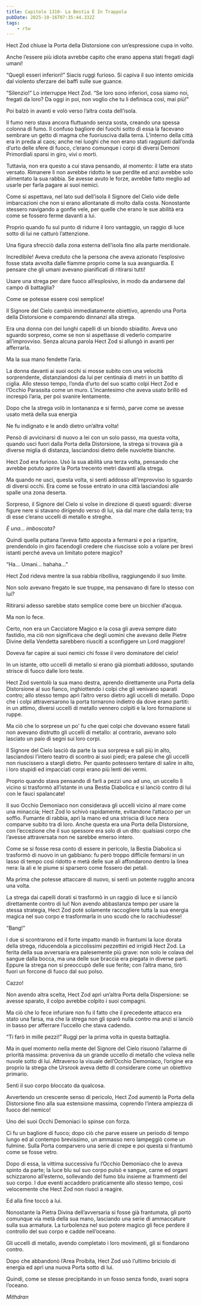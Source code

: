 ```yaml
---
title: Capitolo 1310- La Bestia È In Trappola
pubDate: 2025-10-16T07:35:44.332Z
tags:
    - rtw
---
```



Hect Zod chiuse la Porta della Distorsione con un’espressione cupa in volto.


Anche l’essere più idiota avrebbe capito che erano appena stati fregati dagli umani!


“Quegli esseri inferiori!” Siacis ruggì furioso. Si capiva il suo intento omicida dal violento sferzare dei baffi sulle sue guance.


“Silenzio!” Lo interruppe Hect Zod. “Se loro sono inferiori, cosa siamo noi, fregati da loro? Da oggi in poi, non voglio che tu li definisca così, mai più!”


Poi balzò in avanti e volò verso l’altra costa dell’isola.


Il fumo nero stava ancora fluttuando senza sosta, creando una spessa colonna di fumo. Il confuso bagliore dei fuochi sotto di essa la facevano sembrare un getto di magma che fuoriusciva dalla terra. L’interno della città era in preda al caos; anche nei luoghi che non erano stati raggiunti dall’onda d’urto delle sfere di fuoco, c’erano comunque i corpi di diversi Demoni Primordiali sparsi in giro, vivi o morti.


Tuttavia, non era questo a cui stava pensando, al momento: il latte era stato versato. Rimanere lì non avrebbe ridotto le sue perdite ed anzi avrebbe solo alimentato la sua rabbia. Se avesse avuto le forze, avrebbe fatto meglio ad usarle per farla pagare ai suoi nemici.


Come si aspettava, nel lato sud dell’isola il Signore del Cielo vide delle imbarcazioni che non si erano allontanate di molto dalla costa. Nonostante stessero navigando a gonfie vele, per quelle che erano le sue abilità era come se fossero ferme davanti a lui.


Proprio quando fu sul punto di ridurre il loro vantaggio, un raggio di luce sotto di lui ne catturò l’attenzione.


Una figura sfrecciò dalla zona esterna dell’isola fino alla parte meridionale.


Incredibile! Aveva creduto che la persona che aveva azionato l’esplosivo fosse stata avvolta dalle fiamme proprio come la sua avanguardia. E pensare che gli umani avevano pianificati di ritirarsi tutti!


Usare una strega per dare fuoco all’esplosivo, in modo da andarsene dal campo di battaglia?


Come se potesse essere così semplice!


Il Signore del Cielo cambiò immediatamente obiettivo, aprendo una Porta della Distorsione e comparendo dinnanzi alla strega.


Era una donna con dei lunghi capelli di un biondo sbiadito. Aveva uno sguardo sorpreso, come se non si aspettasse di vederlo comparire all’improvviso. Senza alcuna parola Hect Zod si allungò in avanti per afferrarla.


Ma la sua mano fendette l’aria.


La donna davanti ai suoi occhi si mosse subito con una velocità sorprendente, distanziandosi da lui per centinaia di metri in un battito di ciglia. Allo stesso tempo, l’onda d’urto del suo scatto colpì Hect Zod e l’Occhio Parassita come un muro. L’incantesimo che aveva usato brillò ed increspò l’aria, per poi svanire lentamente.


Dopo che la strega volò in lontananza e si fermò, parve come se avesse usato metà della sua energia


Ne fu indignato e le andò dietro un’altra volta!


Pensò di avvicinarsi di nuovo a lei con un solo passo, ma questa volta, quando uscì fuori dalla Porta della Distorsione, la strega si trovava già a diverse miglia di distanza, lasciandosi dietro delle nuvolette bianche.


Hect Zod era furioso. Usò la sua abilità una terza volta, pensando che avrebbe potuto aprire la Porta trecento metri davanti alla strega.


Ma quando ne uscì, questa volta, si sentì addosso all’improvviso lo sguardo di diversi occhi. Era come se fosse entrato in una città lasciandosi alle spalle una zona deserta.


Sorpreso, il Signore del Cielo si volse in direzione di questi sguardi: diverse figure nere si stavano dirigendo verso di lui, sia dal mare che dalla terra; tra di esse c’erano uccelli di metallo e streghe.


<em>È una… imboscata?</em>


Quindi quella puttana l’aveva fatto apposta a fermarsi e poi a ripartire, prendendolo in giro facendogli credere che riuscisse solo a volare per brevi istanti perché aveva un limitato potere magico?


“Ha… Umani… hahaha…”


Hect Zod rideva mentre la sua rabbia ribolliva, raggiungendo il suo limite.


Non solo avevano fregato le sue truppe, ma pensavano di fare lo stesso con lui?


Ritirarsi adesso sarebbe stato semplice come bere un bicchier d’acqua.


Ma non lo fece.


Certo, non era un Cacciatore Magico e la cosa gli aveva sempre dato fastidio, ma ciò non significava che degli uomini che avevano delle Pietre Divine della Vendetta sarebbero riusciti a sconfiggere un Lord maggiore!


Doveva far capire ai suoi nemici chi fosse il vero dominatore del cielo!


In un istante, otto uccelli di metallo si erano già piombati addosso, sputando strisce di fuoco dalle loro teste.


Hect Zod sventolò la sua mano destra, aprendo direttamente una Porta della Distorsione al suo fianco, inghiottendo i colpi che gli venivano sparati contro; allo stesso tempo aprì l’altro verso dietro agli uccelli di metallo. Dopo che i colpi attraversarono la porta tornarono indietro da dove erano partiti: in un attimo, diversi uccelli di metallo vennero colpiti e la loro formazione si ruppe.


Ma ciò che lo sorprese un po’ fu che quei colpi che dovevano essere fatali non avevano distrutto gli uccelli di metallo: al contrario, avevano solo lasciato un paio di segni sui loro corpi.


Il Signore del Cielo lasciò da parte la sua sorpresa e salì più in alto, lasciandosi l’intero teatro di scontro ai suoi piedi; era palese che gli uccelli non riuscissero a stargli dietro. Per quanto potessero tentare di salire in alto, i loro stupidi ed impacciati corpi erano più lenti dei vermi.


Proprio quando stava pensando di farli a pezzi uno ad uno, un uccello lì vicino si trasformò all’istante in una Bestia Diabolica e si lanciò contro di lui con le fauci spalancate!


Il suo Occhio Demoniaco non considerava gli uccelli vicino al mare come una minaccia; Hect Zod lo schivò rapidamente, evitandone l’attacco per un soffio. Fumante di rabbia, aprì la mano ed una striscia di luce nera comparve subito tra di loro. Anche questa era una Porta della Distorsione, con l’eccezione che il suo spessore era solo di un dito: qualsiasi corpo che l’avesse attraversata non ne sarebbe emerso intero.


Come se si fosse resa conto di essere in pericolo, la Bestia Diabolica si trasformò di nuovo in un gabbiano: fu però troppo difficile fermarsi in un lasso di tempo così ridotto e metà delle sue ali affondarono dentro la linea nera: la ali e le piume si sparsero come fossero dei petali.


Ma prima che potesse attaccare di nuovo, si sentì un potente ruggito ancora una volta.


La strega dai capelli dorati si trasformò in un raggio di luce e si lanciò direttamente contro di lui! Non avendo abbastanza tempo per usare la stessa strategia, Hect Zod poté solamente raccogliere tutta la sua energia magica nel suo corpo e trasformarla in uno scudo che lo racchiudesse!


“Bang!”


I due si scontrarono ed il forte impatto mandò in frantumi la luce dorata della strega, riducendola a piccolissimi pezzettini ed irrigidì Hect Zod. La ferita della sua avversaria era palesemente più grave: non solo le colava del sangue dalla bocca, ma una delle sue braccia era piegata in diverse parti. Eppure la strega non si preoccupò delle sue ferite; con l’altra mano, tirò fuori un forcone di fuoco dal suo polso.


Cazzo!


Non avendo altra scelta, Hect Zod aprì un’altra Porta della Dispersione: se avesse sparato, il colpo avrebbe colpito i suoi compagni.


Ma ciò che lo fece infuriare non fu il fatto che il precedente attacco era stato una farsa, ma che la strega non gli sparò nulla contro ma anzi si lanciò in basso per afferrare l’uccello che stava cadendo.


“Ti farò in mille pezzi!” Ruggì per la prima volta in questa battaglia.


Ma in quel momento nella mente del Signore del Cielo risuonò l’allarme di priorità massima: proveniva da un grande uccello di metallo che voleva nelle nuvole sotto di lui. Attraverso la visuale dell’Occhio Demoniaco, l’origine era proprio la strega che Ursrook aveva detto di considerare come un obiettivo primario.


Sentì il suo corpo bloccato da qualcosa.


Avvertendo un crescente senso di pericolo, Hect Zod aumentò la Porta della Distorsione fino alla sua estensione massima, coprendo l’intera ampiezza di fuoco del nemico!


Uno dei suoi Occhi Demoniaci lo spinse con forza.


Ci fu un bagliore di fuoco; dopo ciò che parve essere un periodo di tempo lungo ed al contempo brevissimo, un ammasso nero lampeggiò come un fulmine. Sulla Porta comparvero una serie di crepe e poi questa si frantumò come se fosse vetro.


Dopo di essa, la vittima successiva fu l’Occhio Demoniaco che lo aveva spinto da parte; la luce blu sul suo corpo pulsò e sangue, carne ed organi schizzarono all’esterno, sollevando del fumo blu insieme ai frammenti del suo corpo. I due eventi accaddero praticamente allo stesso tempo, così velocemente che Hect Zod non riuscì a reagire.


Ed alla fine toccò a lui.


Nonostante la Pietra Divina dell’avversaria si fosse già frantumata, gli portò comunque via metà della sua mano, lasciando una serie di ammaccature sulla sua armatura. La turbolenza nel suo potere magico gli fece perdere il controllo del suo corpo e cadde nell’oceano.


Gli uccelli di metallo, avendo completato i loro movimenti, gli si fiondarono contro.


Dopo che abbandonò l’Area Proibita, Hect Zod usò l’ultimo briciolo di energia ed aprì una nuova Porta sotto di lui.


Quindi, come se stesse precipitando in un fosso senza fondo, svanì sopra l’oceano.






<em>Mithdran </em>




















                                


                                



